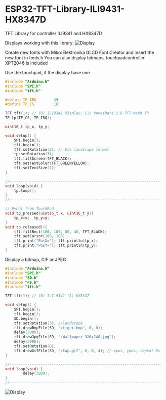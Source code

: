 # ESP32-TFT-Library-ILI9431-HX8347D
TFT Library for controller ILI9341 and HX8347D

Displays working with this library:
![Display](https://github.com/schreibfaul1/ESP32-TFT-Library-ILI9341-HX8347D/blob/master/additional%20info/tested%20displays.jpg)

Create new fonts with MikroElektronika GLCD Font Creator and insert the new font in fonts.h
You can also display bitmaps, touchpadcontroller XPT2046 is included

Use the touchpad, if the display have one
```` c++
#include "Arduino.h"
#include "SPI.h"
#include "tft.h"

#define TP_IRQ        39
#define TP_CS         16

TFT tft(1); // (0) ILI9341 Display, (1) Waveshare 2.8 TFT with TP
TP tp(TP_CS, TP_IRQ);

uint16_t tp_x, tp_y;

void setup() {
    SPI.begin();
    tft.begin();
    tft.setRotation(3); // Use landscape format
    tp.setRotation(3);
    tft.fillScreen(TFT_BLACK);
    tft.setTextColor(TFT_GREENYELLOW);
    tft.setTextSize(2);
}

//-------------------------------------------------------------------------------------
void loop(void) {
    tp.loop();
}
//-------------------------------------------------------------------------------------

// Event from TouchPad
void tp_pressed(uint16_t x, uint16_t y){
    tp_x=x;  tp_y=y;
}
void tp_released(){
    tft.fillRect(100, 100, 80, 40, TFT_BLACK);
    tft.setCursor(100, 100);
    tft.print("PosX="); tft.println(tp_x);
    tft.print("PosY="); tft.println(tp_y);
}
````
Display a bitmap, GIF or JPEG
```` c++
#include "Arduino.h"
#include "SPI.h"
#include "SD.h"
#include "FS.h"
#include "tft.h"

TFT tft(1); // (0) ILI 9341 (1) HX8347

void setup() {
    SPI.begin();
    tft.begin();
    SD.begin();
    tft.setRotation(3); //landscape
    tft.drawBmpFile(SD, "/tiger.bmp", 0, 0);
    delay(3000);
    tft.drawJpgFile(SD, "/Wallpaper 320x240.jpg");
    delay(3000);
    tft.setRotation(0);
    tft.drawGifFile(SD, "/tap.gif", 0, 0, 4); // xpos, ypos, repeat 0= no animation
}

//-------------------------------------------------------------------------------------
void loop(void) {
        delay(3000);
}
//-------------------------------------------------------------------------------------
````

![Display](https://github.com/schreibfaul1/ESP32-TFT-Library-ILI9431-HX8347D/blob/master/additional%20info/Tiger.jpg)
